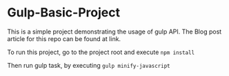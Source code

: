 # Gulp-Basic-Project
This is a simple project demonstrating the usage of gulp API.
The Blog post article for this repo can be found at link.

To run this project, go to the project root and execute
``` npm install ```

Then run gulp task, by executing
``` gulp minify-javascript ```

